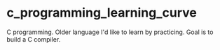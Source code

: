 # c_programming_learning_curve
C programming. Older language I'd like to learn by practicing. Goal is to build a C compiler.
